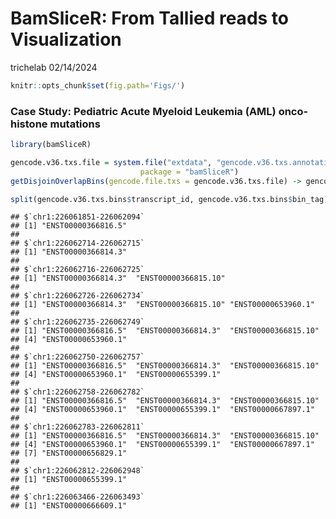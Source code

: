 BamSliceR: From Tallied reads to Visualization
================
trichelab
02/14/2024

``` r
knitr::opts_chunk$set(fig.path='Figs/')
```

### Case Study: Pediatric Acute Myeloid Leukemia (AML) onco-histone mutations

``` r
library(bamSliceR)

gencode.v36.txs.file = system.file("extdata", "gencode.v36.txs.annotation.subset.gff3", 
                             package = "bamSliceR")
getDisjoinOverlapBins(gencode.file.txs = gencode.v36.txs.file) -> gencode.v36.txs.bins

split(gencode.v36.txs.bins$transcript_id, gencode.v36.txs.bins$bin_tag)[1:10]
```

    ## $`chr1:226061851-226062094`
    ## [1] "ENST00000366816.5"
    ## 
    ## $`chr1:226062714-226062715`
    ## [1] "ENST00000366814.3"
    ## 
    ## $`chr1:226062716-226062725`
    ## [1] "ENST00000366814.3"  "ENST00000366815.10"
    ## 
    ## $`chr1:226062726-226062734`
    ## [1] "ENST00000366814.3"  "ENST00000366815.10" "ENST00000653960.1" 
    ## 
    ## $`chr1:226062735-226062749`
    ## [1] "ENST00000366816.5"  "ENST00000366814.3"  "ENST00000366815.10"
    ## [4] "ENST00000653960.1" 
    ## 
    ## $`chr1:226062750-226062757`
    ## [1] "ENST00000366816.5"  "ENST00000366814.3"  "ENST00000366815.10"
    ## [4] "ENST00000653960.1"  "ENST00000655399.1" 
    ## 
    ## $`chr1:226062758-226062782`
    ## [1] "ENST00000366816.5"  "ENST00000366814.3"  "ENST00000366815.10"
    ## [4] "ENST00000653960.1"  "ENST00000655399.1"  "ENST00000667897.1" 
    ## 
    ## $`chr1:226062783-226062811`
    ## [1] "ENST00000366816.5"  "ENST00000366814.3"  "ENST00000366815.10"
    ## [4] "ENST00000653960.1"  "ENST00000655399.1"  "ENST00000667897.1" 
    ## [7] "ENST00000656829.1" 
    ## 
    ## $`chr1:226062812-226062948`
    ## [1] "ENST00000655399.1"
    ## 
    ## $`chr1:226063466-226063493`
    ## [1] "ENST00000666609.1"

